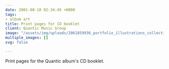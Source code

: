 ```yaml
---
date: 2001-08-10 02:34:45 +0000
tags:
- album art
title: Print pages for CD booklet
client: Quantic Music Group
image: "/assets/img/uploads/2061859936_portfolio_illustrations_collection_of_designs_by_a_world_famous_graphic_designer.png"
multiple_images: []
svg: false

---
```

Print pages for the Quantic album's CD booklet.
